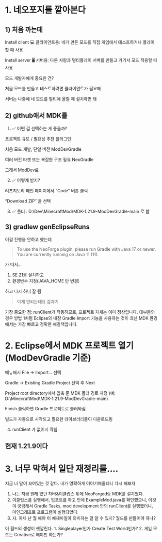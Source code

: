 # 1. 네오포지를 깔아본다

## 1) 처음 까는데

Install client	💻 클라이언트용: 네가 만든 모드를 직접 게임에서 테스트하거나 플레이할 때 사용

Install server	🖥️ 서버용: 다른 사람과 멀티플레이 서버를 만들고 거기서 모드 적용할 때 사용

모드 개발자에게 중요한 건?

처음 모드를 만들고 테스트하려면 클라이언트가 필요해

서버는 나중에 네 모드를 멀티에 올릴 때 설치하면 돼

## 2) github애서 MDK를

1. ✅ 어떤 걸 선택하는 게 좋을까?

프로젝트 규모 / 필요성	추천 플러그인

처음 모드 개발, 단일 버전	ModDevGradle

여러 버전 타겟 또는 복잡한 구조 필요	NeoGradle

그래서 ModDev로

2. ✅ 어떻게 받지? 

리포지토리 메인 페이지에서 “Code” 버튼 클릭

“Download ZIP” 을 선택

3. ✅ 폴더 : D:\Dev\MinecraftMod\MDK-1.21.9-ModDevGradle-main 로 함

## 3) gradlew genEclipseRuns

이걸 진행을 안하고 했는데
> To use the NeoForge plugin, please run Gradle with Java 17 or newer. You are currently running on Java 11 (11).

가 떠서... 
1. SE 21을 설치하고
2. 환경변수 지정(JAVA_HOME 만 변경)
   
하고 다시 하니 잘 됨

> 이게 안되는데요 갑자기

가장 중요한 점: runClient가 작동하므로, 프로젝트 자체는 이미 정상입니다. 대부분의 경우 방법 1처럼 Eclipse의 내장 Gradle Import 기능을 사용하는 것이 최신 MDK 환경에서는 가장 빠르고 정확한 해결책입니다.

# 2. Eclipse에서 MDK 프로젝트 열기 (ModDevGradle 기준)

메뉴에서 File → Import... 선택

Gradle → Existing Gradle Project 선택 후 Next

Project root directory에서 압축 푼 MDK 폴더 경로 지정 (예: D:\MinecraftMod\MDK-1.21.9-ModDevGradle-main)

Finish 클릭하면 Gradle 프로젝트로 불러와짐

빌드가 자동으로 시작되고 필요한 라이브러리들이 다운로드됨

4. runClient 가 없어서 막힘


## 현재 1.21.9이다


# 3. 너무 막혀서 일단 재정리를....

지금 너 말이 꼬여있는 것 같다. 내가 명확하게 이야기해줄테니 다시 해보자
1. 나는 지금 원래 있던 자바&이클립스 위에 NeoForged랑 MDK를 설치했다. 
2. 이클립스를 실행해서, 임포트를 하고 안에 ExampleMod.java를 확인했으니, 이것이 궁금해서 Gradle Tasks, mod development 안의 runClient를 실행했더니, 마인크래프트 프로그램이 실행되었다.
3. 자. 이제 난 뭘 해야 이 예제파일이 의미하는 걸 알 수 있지? 월드를 만들어야 하나?



이 월드의 생성이 헷깔린다. 1. Singleplayer인가 Create Test World인가? 2. 게임 모드는 Creative로 해야만 하는가?
